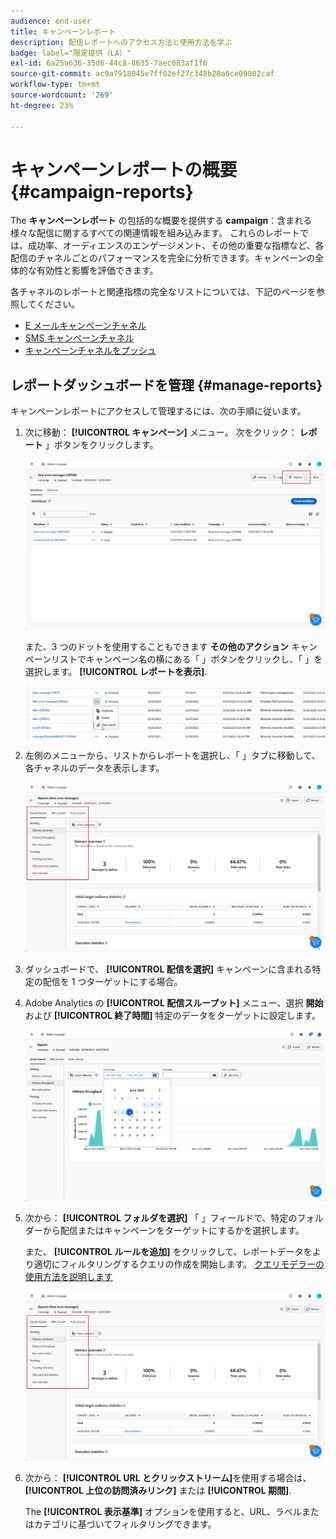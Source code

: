```yaml
---
audience: end-user
title: キャンペーンレポート
description: 配信レポートへのアクセス方法と使用方法を学ぶ
badge: label="限定提供（LA）"
exl-id: 6a25a636-35d6-44c8-8635-7aec683af1f6
source-git-commit: ac9a7918045e7ff02ef27c348b28a6ce09802caf
workflow-type: tm+mt
source-wordcount: '269'
ht-degree: 23%

---
```


# キャンペーンレポートの概要 {#campaign-reports}

<!-- CAN BE REMOVED___
>[!CONTEXTUALHELP]
>id="acw_campaign_reporting_sending"
>title="Reporting Sending"
>abstract="The Sending tab within your report provides in-depth insights into your visitors' interactions with your deliveries and any potential errors they may have encountered."

>[!CONTEXTUALHELP]
>id="acw_campaign_reporting_tracking"
>title="Reporting tracking"
>abstract="The Tracking tab within your report offers valuable data, including recipient behavior per link, breakdown of opens and clicks, as well as detailed information about the most frequently clicked URLs during a delivery."
-->

The **キャンペーンレポート** の包括的な概要を提供する **campaign**：含まれる様々な配信に関するすべての関連情報を組み込みます。 これらのレポートでは、成功率、オーディエンスのエンゲージメント、その他の重要な指標など、各配信のチャネルごとのパフォーマンスを完全に分析できます。キャンペーンの全体的な有効性と影響を評価できます。

各チャネルのレポートと関連指標の完全なリストについては、下記のページを参照してください。

* [E メールキャンペーンチャネル](campaign-reports-email.md)
* [SMS キャンペーンチャネル](campaign-reports-sms.md)
* [キャンペーンチャネルをプッシュ](campaign-reports-push.md)

## レポートダッシュボードを管理 {#manage-reports}

キャンペーンレポートにアクセスして管理するには、次の手順に従います。

1. 次に移動： **[!UICONTROL キャンペーン]** メニュー。 次をクリック： **レポート** 」ボタンをクリックします。

   ![](assets/manage_campaign_report_2.png)

   また、3 つのドットを使用することもできます **その他のアクション** キャンペーンリストでキャンペーン名の横にある「 」ボタンをクリックし、「 」を選択します。 **[!UICONTROL レポートを表示]**.

   ![](assets/manage_campaign_report_1.png)

1. 左側のメニューから、リストからレポートを選択し、「 」タブに移動して、各チャネルのデータを表示します。

   ![](assets/manage_campaign_report_4.png)

1. ダッシュボードで、 **[!UICONTROL 配信を選択]** キャンペーンに含まれる特定の配信を 1 つターゲットにする場合。

1. Adobe Analytics の **[!UICONTROL 配信スループット]** メニュー、選択 **開始** および **[!UICONTROL 終了時間]** 特定のデータをターゲットに設定します。

   ![](assets/manage_campaign_report_3.png)

1. 次から： **[!UICONTROL フォルダを選択]** 「 」フィールドで、特定のフォルダーから配信またはキャンペーンをターゲットにするかを選択します。

   また、 **[!UICONTROL ルールを追加]** をクリックして、レポートデータをより適切にフィルタリングするクエリの作成を開始します。 [クエリモデラーの使用方法を説明します](../query/query-modeler-overview.md)

   ![](assets/manage_campaign_report_4.png)

1. 次から： **[!UICONTROL URL とクリックストリーム]**&#x200B;を使用する場合は、 **[!UICONTROL 上位の訪問済みリンク]** または **[!UICONTROL 期間]**.

   The **[!UICONTROL 表示基準]** オプションを使用すると、URL、ラベルまたはカテゴリに基づいてフィルタリングできます。
